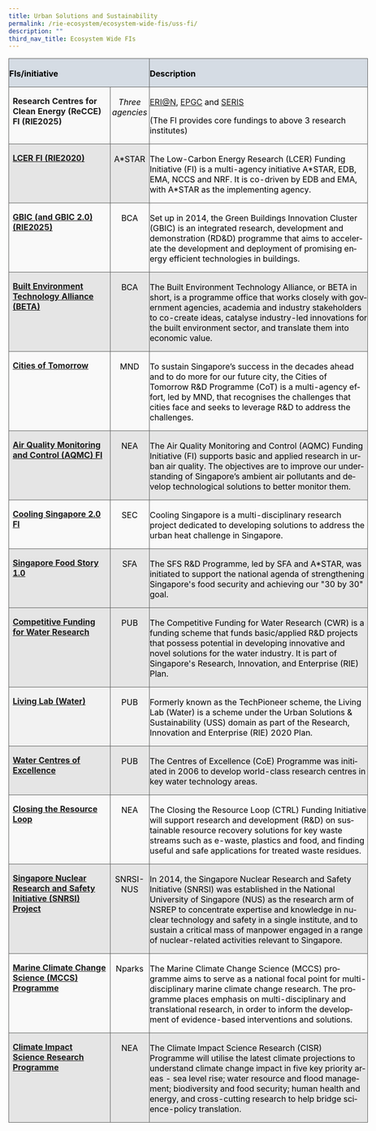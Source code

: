 ```yaml
---
title: Urban Solutions and Sustainability
permalink: /rie-ecosystem/ecosystem-wide-fis/uss-fi/
description: ""
third_nav_title: Ecosystem Wide FIs
---
```

<table class="MsoNormalTable" border="0" cellspacing="0" cellpadding="0" width="708" style="width:531.1pt;border-collapse:collapse;mso-yfti-tbllook:1184;
 mso-padding-alt:0cm 0cm 0cm 0cm"><tbody><tr style="mso-yfti-irow:0;mso-yfti-firstrow:yes;height:13.45pt"><td width="264" colspan="2" style="width:197.95pt;border:solid #606160 1.0pt;
  background:#D5DCE4;mso-background-themecolor:text2;mso-background-themetint:
  51;padding:2.25pt .45pt 0cm .45pt;height:13.45pt"><p class="MsoNormal"><b><span style="color:black;mso-color-alt:windowtext">FIs/initiative</span></b></p></td><td width="444" style="width:333.15pt;border:solid #606160 1.0pt;border-left:
  none;mso-border-left-alt:solid #606160 1.0pt;background:#D5DCE4;mso-background-themecolor:
  text2;mso-background-themetint:51;padding:2.25pt .45pt 0cm .45pt;height:13.45pt"><p class="MsoNormal"><b><span style="color:black;mso-color-alt:windowtext">Description</span></b></p></td></tr><tr style="mso-yfti-irow:1;height:27.45pt"><td width="188" valign="top" style="width:141.25pt;border:solid #606160 1.0pt;
  border-top:none;mso-border-top-alt:solid #606160 1.0pt;background:#F9F9F9;
  padding:.75pt 5.4pt 0cm 5.4pt;height:27.45pt"><p class="MsoNormal"><span class="MsoHyperlink"><b><span style="text-decoration:
  none;text-underline:none">Research Centres for Clean Energy (ReCCE) FI (RIE2025)</span></b></span><b></b></p></td><td width="76" valign="top" style="width:2.0cm;border-top:none;border-left:none;
  border-bottom:solid #606160 1.0pt;border-right:solid #606160 1.0pt;
  mso-border-top-alt:solid #606160 1.0pt;mso-border-left-alt:solid #606160 1.0pt;
  background:#F9F9F9;padding:2.25pt .45pt 0cm .45pt;height:27.45pt"><p class="MsoNormal" align="center" style="text-align:center"><i><span lang="EN-US" style="color:black;mso-color-alt:windowtext;mso-ansi-language:
  EN-US">Three agencies</span></i></p></td><td width="444" valign="top" style="width:333.15pt;border-top:none;border-left:
  none;border-bottom:solid #606160 1.0pt;border-right:solid #606160 1.0pt;
  mso-border-top-alt:solid #606160 1.0pt;mso-border-left-alt:solid #606160 1.0pt;
  background:#F9F9F9;padding:2.25pt .45pt 0cm .45pt;height:27.45pt"><p class="MsoNormal"><span style="color:black;mso-color-alt:windowtext"><a href="https://www.ntu.edu.sg/erian">ERI@N</a>, <a href="https://www.ntu.edu.sg/erian/research-capabilities/experimental-power-grid-centre">EPGC</a> and <a href="https://www.seris.nus.edu.sg/">SERIS</a></span></p><p class="MsoNormal"><span lang="EN-US" style="color:black;mso-color-alt:windowtext;
  mso-ansi-language:EN-US">(The FI provides core fundings to above 3 research institutes)</span></p></td></tr><tr style="mso-yfti-irow:2;height:27.45pt"><td width="188" valign="top" style="width:141.25pt;border:solid #606160 1.0pt;
  border-top:none;mso-border-top-alt:solid #606160 1.0pt;background:#E5E5E5;
  padding:.75pt 5.4pt 0cm 5.4pt;height:27.45pt"><p class="MsoNormal"><b><span style="color:black;mso-color-alt:windowtext"><a href="https://www.a-star.edu.sg/Research/funding-opportunities/lcer-fi-grant">LCER FI (RIE2020)</a></span></b></p></td><td width="76" valign="top" style="width:2.0cm;border-top:none;border-left:none;
  border-bottom:solid #606160 1.0pt;border-right:solid #606160 1.0pt;
  mso-border-top-alt:solid #606160 1.0pt;mso-border-left-alt:solid #606160 1.0pt;
  background:#E5E5E5;padding:2.25pt .45pt 0cm .45pt;height:27.45pt"><p class="MsoNormal" align="center" style="text-align:center"><span lang="EN-US" style="color:black;mso-color-alt:windowtext;mso-ansi-language:EN-US">A*STAR</span></p></td><td width="444" valign="top" style="width:333.15pt;border-top:none;border-left:
  none;border-bottom:solid #606160 1.0pt;border-right:solid #606160 1.0pt;
  mso-border-top-alt:solid #606160 1.0pt;mso-border-left-alt:solid #606160 1.0pt;
  background:#F9F9F9;padding:2.25pt .45pt 0cm .45pt;height:27.45pt"><p class="MsoNormal"><span lang="EN-US" style="color:black;mso-color-alt:windowtext;
  mso-ansi-language:EN-US">The Low-Carbon Energy Research (LCER) Funding Initiative (FI) is a multi-agency initiative A*STAR, EDB, EMA, NCCS and NRF. It is co-driven by EDB and EMA, with A*STAR as the implementing agency.</span></p></td></tr><tr style="mso-yfti-irow:3;height:27.45pt"><td width="188" valign="top" style="width:141.25pt;border:solid #606160 1.0pt;
  border-top:none;mso-border-top-alt:solid #606160 1.0pt;background:#F9F9F9;
  padding:.75pt 5.4pt 0cm 5.4pt;height:27.45pt"><p class="MsoNormal"><b><span style="color:black;mso-color-alt:windowtext"><a href="https://www1.bca.gov.sg/buildsg/beta">GBIC (and GBIC 2.0) (RIE2025)</a></span></b></p></td><td width="76" valign="top" style="width:2.0cm;border-top:none;border-left:none;
  border-bottom:solid #606160 1.0pt;border-right:solid #606160 1.0pt;
  mso-border-top-alt:solid #606160 1.0pt;mso-border-left-alt:solid #606160 1.0pt;
  background:#F9F9F9;padding:2.25pt .45pt 0cm .45pt;height:27.45pt"><p class="MsoNormal" align="center" style="text-align:center"><span lang="EN-US" style="color:black;mso-color-alt:windowtext;mso-ansi-language:EN-US">BCA</span></p></td><td width="444" valign="top" style="width:333.15pt;border-top:none;border-left:
  none;border-bottom:solid #606160 1.0pt;border-right:solid #606160 1.0pt;
  mso-border-top-alt:solid #606160 1.0pt;mso-border-left-alt:solid #606160 1.0pt;
  background:#F9F9F9;padding:2.25pt .45pt 0cm .45pt;height:27.45pt"><p class="MsoNormal"><span lang="EN-US" style="color:black;mso-color-alt:windowtext;
  mso-ansi-language:EN-US">Set up in 2014, the Green Buildings Innovation Cluster (GBIC) is an integrated research, development and demonstration (RD&amp;D) programme that aims to accelerate the development and deployment of promising energy efficient technologies in buildings.</span></p></td></tr><tr style="mso-yfti-irow:4;height:27.45pt"><td width="188" valign="top" style="width:141.25pt;border:solid #606160 1.0pt;
  border-top:none;mso-border-top-alt:solid #606160 1.0pt;background:#E5E5E5;
  padding:.75pt 5.4pt 0cm 5.4pt;height:27.45pt"><p class="MsoNormal"><b><span style="color:black;mso-color-alt:windowtext"><a href="https://www1.bca.gov.sg/buildsg/beta">Built Environment Technology Alliance (BETA)</a></span></b></p></td><td width="76" valign="top" style="width:2.0cm;border-top:none;border-left:none;
  border-bottom:solid #606160 1.0pt;border-right:solid #606160 1.0pt;
  mso-border-top-alt:solid #606160 1.0pt;mso-border-left-alt:solid #606160 1.0pt;
  background:#E5E5E5;padding:2.25pt .45pt 0cm .45pt;height:27.45pt"><p class="MsoNormal" align="center" style="text-align:center"><span lang="EN-US" style="color:black;mso-color-alt:windowtext;mso-ansi-language:EN-US">BCA</span></p></td><td width="444" valign="top" style="width:333.15pt;border-top:none;border-left:
  none;border-bottom:solid #606160 1.0pt;border-right:solid #606160 1.0pt;
  mso-border-top-alt:solid #606160 1.0pt;mso-border-left-alt:solid #606160 1.0pt;
  background:#E5E5E5;padding:2.25pt .45pt 0cm .45pt;height:27.45pt"><p class="MsoNormal"><span lang="EN-US" style="color:black;mso-color-alt:windowtext;
  mso-ansi-language:EN-US">The Built Environment Technology Alliance, or BETA in short, is a programme office that works closely with government agencies, academia and industry stakeholders to co-create ideas, catalyse industry-led innovations for the built environment sector, and translate them into economic value.</span></p></td></tr><tr style="mso-yfti-irow:5;height:27.45pt"><td width="188" valign="top" style="width:141.25pt;border:solid #606160 1.0pt;
  border-top:none;mso-border-top-alt:solid #606160 1.0pt;background:#F9F9F9;
  padding:.75pt 5.4pt 0cm 5.4pt;height:27.45pt"><p class="MsoNormal"><b><span style="color:black;mso-color-alt:windowtext"><a href="https://www.mnd.gov.sg/citiesoftomorrow/about-cot">Cities of Tomorrow</a></span></b></p></td><td width="76" valign="top" style="width:2.0cm;border-top:none;border-left:none;
  border-bottom:solid #606160 1.0pt;border-right:solid #606160 1.0pt;
  mso-border-top-alt:solid #606160 1.0pt;mso-border-left-alt:solid #606160 1.0pt;
  background:#F9F9F9;padding:2.25pt .45pt 0cm .45pt;height:27.45pt"><p class="MsoNormal" align="center" style="text-align:center"><span lang="EN-US" style="color:black;mso-color-alt:windowtext;mso-ansi-language:EN-US">MND</span></p></td><td width="444" valign="top" style="width:333.15pt;border-top:none;border-left:
  none;border-bottom:solid #606160 1.0pt;border-right:solid #606160 1.0pt;
  mso-border-top-alt:solid #606160 1.0pt;mso-border-left-alt:solid #606160 1.0pt;
  background:#F9F9F9;padding:2.25pt .45pt 0cm .45pt;height:27.45pt"><p class="MsoNormal"><span lang="EN-US" style="color:black;mso-color-alt:windowtext;
  mso-ansi-language:EN-US">To sustain Singapore’s success in the decades ahead and to do more for our future city, the Cities of Tomorrow R&amp;D Programme (CoT) is a multi-agency effort, led by MND, that recognises the challenges that cities face and seeks to leverage R&amp;D to address the challenges.</span></p></td></tr><tr style="mso-yfti-irow:6;height:27.45pt"><td width="188" valign="top" style="width:141.25pt;border:solid #606160 1.0pt;
  border-top:none;mso-border-top-alt:solid #606160 1.0pt;background:#E5E5E5;
  padding:.75pt 5.4pt 0cm 5.4pt;height:27.45pt"><p class="MsoNormal"><b><span style="color:black;mso-color-alt:windowtext"><a href="https://www.nea.gov.sg/programmes-grants/grants-and-awards/research-innovation-and-enterprise-funding-initiatives/air-quality-monitoring-and-control-funding-initiative">Air Quality Monitoring and Control (AQMC) FI</a></span></b></p></td><td width="76" valign="top" style="width:2.0cm;border-top:none;border-left:none;
  border-bottom:solid #606160 1.0pt;border-right:solid #606160 1.0pt;
  mso-border-top-alt:solid #606160 1.0pt;mso-border-left-alt:solid #606160 1.0pt;
  background:#E5E5E5;padding:2.25pt .45pt 0cm .45pt;height:27.45pt"><p class="MsoNormal" align="center" style="text-align:center"><span lang="EN-US" style="color:black;mso-color-alt:windowtext;mso-ansi-language:EN-US">NEA</span></p></td><td width="444" valign="top" style="width:333.15pt;border-top:none;border-left:
  none;border-bottom:solid #606160 1.0pt;border-right:solid #606160 1.0pt;
  mso-border-top-alt:solid #606160 1.0pt;mso-border-left-alt:solid #606160 1.0pt;
  background:#E5E5E5;padding:2.25pt .45pt 0cm .45pt;height:27.45pt"><p class="MsoNormal"><span lang="EN-US" style="color:black;mso-color-alt:windowtext;
  mso-ansi-language:EN-US">The Air Quality Monitoring and Control (AQMC) Funding Initiative (FI) supports basic and applied research in urban air quality. The objectives are to improve our understanding of Singapore’s ambient air pollutants and develop technological solutions to better monitor them.</span></p></td></tr><tr style="mso-yfti-irow:7;height:27.45pt"><td width="188" valign="top" style="width:141.25pt;border:solid #606160 1.0pt;
  border-top:none;mso-border-top-alt:solid #606160 1.0pt;background:#F9F9F9;
  padding:.75pt 5.4pt 0cm 5.4pt;height:27.45pt"><p class="MsoNormal"><b><span style="color:black;mso-color-alt:windowtext"><a href="https://sec.ethz.ch/research/cs.html">Cooling Singapore 2.0 FI</a></span></b></p></td><td width="76" valign="top" style="width:2.0cm;border-top:none;border-left:none;
  border-bottom:solid #606160 1.0pt;border-right:solid #606160 1.0pt;
  mso-border-top-alt:solid #606160 1.0pt;mso-border-left-alt:solid #606160 1.0pt;
  background:#F9F9F9;padding:2.25pt .45pt 0cm .45pt;height:27.45pt"><p class="MsoNormal" align="center" style="text-align:center"><span lang="EN-US" style="color:black;mso-color-alt:windowtext;mso-ansi-language:EN-US">SEC</span></p></td><td width="444" valign="top" style="width:333.15pt;border-top:none;border-left:
  none;border-bottom:solid #606160 1.0pt;border-right:solid #606160 1.0pt;
  mso-border-top-alt:solid #606160 1.0pt;mso-border-left-alt:solid #606160 1.0pt;
  background:#F9F9F9;padding:2.25pt .45pt 0cm .45pt;height:27.45pt"><p class="MsoNormal"><span lang="EN-US" style="color:black;mso-color-alt:windowtext;
  mso-ansi-language:EN-US">Cooling Singapore is a multi-​disciplinary research project dedicated to developing solutions to address the urban heat challenge in Singapore.</span></p></td></tr><tr style="mso-yfti-irow:8;height:27.45pt"><td width="188" valign="top" style="width:141.25pt;border:solid #606160 1.0pt;
  border-top:none;mso-border-top-alt:solid #606160 1.0pt;background:#E5E5E5;
  padding:.75pt 5.4pt 0cm 5.4pt;height:27.45pt"><p class="MsoNormal"><b><span lang="EN-US" style="color:black;mso-color-alt:windowtext;
  mso-ansi-language:EN-US"><a href="https://www.sfa.gov.sg/food-farming/singapore-food-story/r-and-d-programme">Singapore Food Story 1.0</a></span></b></p></td><td width="76" valign="top" style="width:2.0cm;border-top:none;border-left:none;
  border-bottom:solid #606160 1.0pt;border-right:solid #606160 1.0pt;
  mso-border-top-alt:solid #606160 1.0pt;mso-border-left-alt:solid #606160 1.0pt;
  background:#E5E5E5;padding:2.25pt .45pt 0cm .45pt;height:27.45pt"><p class="MsoNormal" align="center" style="text-align:center"><span lang="EN-US" style="color:black;mso-color-alt:windowtext;mso-ansi-language:EN-US">SFA</span></p></td><td width="444" valign="top" style="width:333.15pt;border-top:none;border-left:
  none;border-bottom:solid #606160 1.0pt;border-right:solid #606160 1.0pt;
  mso-border-top-alt:solid #606160 1.0pt;mso-border-left-alt:solid #606160 1.0pt;
  background:#E5E5E5;padding:2.25pt .45pt 0cm .45pt;height:27.45pt"><p class="MsoNormal"><span lang="EN-US" style="color:black;mso-color-alt:windowtext;
  mso-ansi-language:EN-US">The SFS R&amp;D Programme, led by SFA and A*STAR, was initiated to support the national agenda of strengthening Singapore's food security and achieving our "30 by 30" goal.</span></p></td></tr><tr style="mso-yfti-irow:9;height:27.45pt"><td width="188" valign="top" style="width:141.25pt;border:solid #606160 1.0pt;
  border-top:none;mso-border-top-alt:solid #606160 1.0pt;background:#E5E5E5;
  padding:.75pt 5.4pt 0cm 5.4pt;height:27.45pt"><p class="MsoNormal"><b><span style="color:black;mso-color-alt:windowtext"><a href="https://www.pub.gov.sg/globalhydrohub/funding/cwr">Competitive Funding for Water Research</a></span></b></p></td><td width="76" valign="top" style="width:2.0cm;border-top:none;border-left:none;
  border-bottom:solid #606160 1.0pt;border-right:solid #606160 1.0pt;
  mso-border-top-alt:solid #606160 1.0pt;mso-border-left-alt:solid #606160 1.0pt;
  background:#E5E5E5;padding:2.25pt .45pt 0cm .45pt;height:27.45pt"><p class="MsoNormal" align="center" style="text-align:center"><span lang="EN-US" style="color:black;mso-color-alt:windowtext;mso-ansi-language:EN-US">PUB</span></p></td><td width="444" valign="top" style="width:333.15pt;border-top:none;border-left:
  none;border-bottom:solid #606160 1.0pt;border-right:solid #606160 1.0pt;
  mso-border-top-alt:solid #606160 1.0pt;mso-border-left-alt:solid #606160 1.0pt;
  background:#E5E5E5;padding:2.25pt .45pt 0cm .45pt;height:27.45pt"><p class="MsoNormal"><span lang="EN-US" style="color:black;mso-color-alt:windowtext;
  mso-ansi-language:EN-US">​The Competitive Funding for Water Research (CWR) is a funding scheme that funds basic/applied R&amp;D projects that possess potential in developing innovative and novel solutions for the water industry. It is part of Singapore's Research, Innovation, and Enterprise (RIE) Plan.</span></p></td></tr><tr style="mso-yfti-irow:10;height:27.45pt"><td width="188" valign="top" style="width:141.25pt;border:solid #606160 1.0pt;
  border-top:none;mso-border-top-alt:solid #606160 1.0pt;background:#F2F2F2;
  padding:.75pt 5.4pt 0cm 5.4pt;height:27.45pt"><p class="MsoNormal"><b><span style="color:black;mso-color-alt:windowtext"><a href="https://www.pub.gov.sg/globalhydrohub/funding/livinglab">Living Lab (Water)</a></span></b></p></td><td width="76" valign="top" style="width:2.0cm;border-top:none;border-left:none;
  border-bottom:solid #606160 1.0pt;border-right:solid #606160 1.0pt;
  mso-border-top-alt:solid #606160 1.0pt;mso-border-left-alt:solid #606160 1.0pt;
  background:#F2F2F2;padding:2.25pt .45pt 0cm .45pt;height:27.45pt"><p class="MsoNormal" align="center" style="text-align:center"><span lang="EN-US" style="color:black;mso-color-alt:windowtext;mso-ansi-language:EN-US">PUB</span></p></td><td width="444" valign="top" style="width:333.15pt;border-top:none;border-left:
  none;border-bottom:solid #606160 1.0pt;border-right:solid #606160 1.0pt;
  mso-border-top-alt:solid #606160 1.0pt;mso-border-left-alt:solid #606160 1.0pt;
  background:#F2F2F2;padding:2.25pt .45pt 0cm .45pt;height:27.45pt"><p class="MsoNormal"><span lang="EN-US" style="color:black;mso-color-alt:windowtext;
  mso-ansi-language:EN-US">Formerly known as the TechPioneer scheme, the Living Lab (Water) is a scheme under the Urban Solutions &amp; Sustainability (USS) domain as part of the Research, Innovation and Enterprise (RIE) ​​2020 Plan.​</span></p></td></tr><tr style="mso-yfti-irow:11;height:27.45pt"><td width="188" valign="top" style="width:141.25pt;border:solid #606160 1.0pt;
  border-top:none;mso-border-top-alt:solid #606160 1.0pt;background:#E5E5E5;
  padding:.75pt 5.4pt 0cm 5.4pt;height:27.45pt"><p class="MsoNormal"><b><span style="color:black;mso-color-alt:windowtext"><a href="https://www.pub.gov.sg/globalhydrohub/funding/coes">Water Centres of Excellence</a></span></b></p></td><td width="76" valign="top" style="width:2.0cm;border-top:none;border-left:none;
  border-bottom:solid #606160 1.0pt;border-right:solid #606160 1.0pt;
  mso-border-top-alt:solid #606160 1.0pt;mso-border-left-alt:solid #606160 1.0pt;
  background:#E5E5E5;padding:2.25pt .45pt 0cm .45pt;height:27.45pt"><p class="MsoNormal" align="center" style="text-align:center"><span lang="EN-US" style="color:black;mso-color-alt:windowtext;mso-ansi-language:EN-US">PUB</span></p></td><td width="444" valign="top" style="width:333.15pt;border-top:none;border-left:
  none;border-bottom:solid #606160 1.0pt;border-right:solid #606160 1.0pt;
  mso-border-top-alt:solid #606160 1.0pt;mso-border-left-alt:solid #606160 1.0pt;
  background:#E5E5E5;padding:2.25pt .45pt 0cm .45pt;height:27.45pt"><p class="MsoNormal"><span lang="EN-US" style="color:black;mso-color-alt:windowtext;
  mso-ansi-language:EN-US">The Centres of Excellence (CoE) Programme was initiated in 2006 to develop world-class research centres in key water technology areas.</span></p></td></tr><tr style="mso-yfti-irow:12;height:27.45pt"><td width="188" valign="top" style="width:141.25pt;border:solid #606160 1.0pt;
  border-top:none;mso-border-top-alt:solid #606160 1.0pt;background:#F9F9F9;
  padding:.75pt 5.4pt 0cm 5.4pt;height:27.45pt"><p class="MsoNormal"><b><span style="color:black;mso-color-alt:windowtext"><a href="https://www.pub.gov.sg/globalhydrohub/funding/coes">Closing the Resource Loop</a></span></b></p></td><td width="76" valign="top" style="width:2.0cm;border-top:none;border-left:none;
  border-bottom:solid #606160 1.0pt;border-right:solid #606160 1.0pt;
  mso-border-top-alt:solid #606160 1.0pt;mso-border-left-alt:solid #606160 1.0pt;
  background:#F9F9F9;padding:2.25pt .45pt 0cm .45pt;height:27.45pt"><p class="MsoNormal" align="center" style="text-align:center"><span lang="EN-US" style="color:black;mso-color-alt:windowtext;mso-ansi-language:EN-US">NEA</span></p></td><td width="444" valign="top" style="width:333.15pt;border-top:none;border-left:
  none;border-bottom:solid #606160 1.0pt;border-right:solid #606160 1.0pt;
  mso-border-top-alt:solid #606160 1.0pt;mso-border-left-alt:solid #606160 1.0pt;
  background:#F9F9F9;padding:2.25pt .45pt 0cm .45pt;height:27.45pt"><p class="MsoNormal"><span lang="EN-US" style="color:black;mso-color-alt:windowtext;
  mso-ansi-language:EN-US">The Closing the Resource Loop (CTRL) Funding Initiative will support research and development (R&amp;D) on sustainable resource recovery solutions for key waste streams such as e-waste, plastics and food, and finding useful and safe applications for treated waste residues.</span></p></td></tr><tr style="mso-yfti-irow:13;height:27.45pt"><td width="188" valign="top" style="width:141.25pt;border:solid #606160 1.0pt;
  border-top:none;mso-border-top-alt:solid #606160 1.0pt;background:#E5E5E5;
  padding:.75pt 5.4pt 0cm 5.4pt;height:27.45pt"><p class="MsoNormal"><b><span style="color:black;mso-color-alt:windowtext"><a href="https://snrsi.nus.edu.sg/">Singapore Nuclear Research and Safety Initiative (SNRSI) Project</a></span></b></p></td><td width="76" valign="top" style="width:2.0cm;border-top:none;border-left:none;
  border-bottom:solid #606160 1.0pt;border-right:solid #606160 1.0pt;
  mso-border-top-alt:solid #606160 1.0pt;mso-border-left-alt:solid #606160 1.0pt;
  background:#E5E5E5;padding:2.25pt .45pt 0cm .45pt;height:27.45pt"><p class="MsoNormal" align="center" style="text-align:center"><span lang="EN-US" style="color:black;mso-color-alt:windowtext;mso-ansi-language:EN-US">SNRSI-NUS</span></p></td><td width="444" valign="top" style="width:333.15pt;border-top:none;border-left:
  none;border-bottom:solid #606160 1.0pt;border-right:solid #606160 1.0pt;
  mso-border-top-alt:solid #606160 1.0pt;mso-border-left-alt:solid #606160 1.0pt;
  background:#E5E5E5;padding:2.25pt .45pt 0cm .45pt;height:27.45pt"><p class="MsoNormal"><span lang="EN-US" style="color:black;mso-color-alt:windowtext;
  mso-ansi-language:EN-US">In 2014, the Singapore Nuclear Research and Safety Initiative (SNRSI) was established in the National University of Singapore (NUS) as the research arm of NSREP to concentrate expertise and knowledge in nuclear technology and safety in a single institute, and to sustain a critical mass of manpower engaged in a range of nuclear-related activities relevant to Singapore.</span></p></td></tr><tr style="mso-yfti-irow:14;height:27.45pt"><td width="188" valign="top" style="width:141.25pt;border:solid #606160 1.0pt;
  border-top:none;mso-border-top-alt:solid #606160 1.0pt;background:#F9F9F9;
  padding:.75pt 5.4pt 0cm 5.4pt;height:27.45pt"><p class="MsoNormal"><b><span style="color:black;mso-color-alt:windowtext"><a href="https://www.nparks.gov.sg/Cuge/Programmes-Schemes/Research">Marine Climate Change Science (MCCS) Programme</a></span></b></p></td><td width="76" valign="top" style="width:2.0cm;border-top:none;border-left:none;
  border-bottom:solid #606160 1.0pt;border-right:solid #606160 1.0pt;
  mso-border-top-alt:solid #606160 1.0pt;mso-border-left-alt:solid #606160 1.0pt;
  background:#F9F9F9;padding:2.25pt .45pt 0cm .45pt;height:27.45pt"><p class="MsoNormal" align="center" style="text-align:center"><span lang="EN-US" style="color:black;mso-color-alt:windowtext;mso-ansi-language:EN-US">Nparks</span></p></td><td width="444" valign="top" style="width:333.15pt;border-top:none;border-left:
  none;border-bottom:solid #606160 1.0pt;border-right:solid #606160 1.0pt;
  mso-border-top-alt:solid #606160 1.0pt;mso-border-left-alt:solid #606160 1.0pt;
  background:#F9F9F9;padding:2.25pt .45pt 0cm .45pt;height:27.45pt"><p class="MsoNormal"><span lang="EN-US" style="color:black;mso-color-alt:windowtext;
  mso-ansi-language:EN-US">The Marine Climate Change Science (MCCS) programme aims to serve as a national focal point for multi-disciplinary marine climate change research. The programme places emphasis on multi-disciplinary and translational research, in order to inform the development of evidence-based interventions and solutions.</span></p></td></tr><tr style="mso-yfti-irow:15;mso-yfti-lastrow:yes;height:27.45pt"><td width="188" valign="top" style="width:141.25pt;border:solid #606160 1.0pt;
  border-top:none;mso-border-top-alt:solid #606160 1.0pt;background:#E5E5E5;
  padding:.75pt 5.4pt 0cm 5.4pt;height:27.45pt"><p class="MsoNormal"><b><span style="color:black;mso-color-alt:windowtext"><a href="https://www.nea.gov.sg/programmes-grants/grants-and-awards/research-innovation-and-enterprise-funding-initiatives/climate-impact-science-research-programme">Climate Impact Science Research Programme</a></span></b></p></td><td width="76" valign="top" style="width:2.0cm;border-top:none;border-left:none;
  border-bottom:solid #606160 1.0pt;border-right:solid #606160 1.0pt;
  mso-border-top-alt:solid #606160 1.0pt;mso-border-left-alt:solid #606160 1.0pt;
  background:#E5E5E5;padding:2.25pt .45pt 0cm .45pt;height:27.45pt"><p class="MsoNormal" align="center" style="text-align:center"><span lang="EN-US" style="color:black;mso-color-alt:windowtext;mso-ansi-language:EN-US">NEA</span></p></td><td width="444" valign="top" style="width:333.15pt;border-top:none;border-left:
  none;border-bottom:solid #606160 1.0pt;border-right:solid #606160 1.0pt;
  mso-border-top-alt:solid #606160 1.0pt;mso-border-left-alt:solid #606160 1.0pt;
  background:#E5E5E5;padding:2.25pt .45pt 0cm .45pt;height:27.45pt"><p class="MsoNormal"><span lang="EN-US" style="color:black;mso-color-alt:windowtext;
  mso-ansi-language:EN-US">The Climate Impact Science Research (CISR) Programme will utilise the latest climate projections to understand climate change impact in five key priority areas - sea level rise; water resource and flood management; biodiversity and food security; human health and energy, and cross-cutting research to help bridge science-policy translation.</span></p></td></tr></tbody></table>